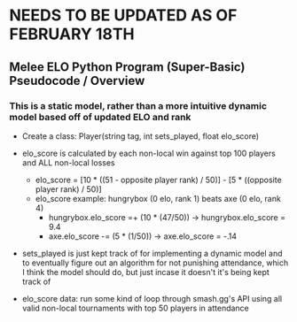 # NEEDS TO BE UPDATED AS OF FEBRUARY 18TH

## Melee ELO Python Program (Super-Basic) Pseudocode / Overview

### This is a static model, rather than a more intuitive dynamic model based off of updated ELO and rank

* Create a class: Player(string tag, int sets_played, float elo_score)

* elo_score is calculated by each non-local win against top 100 players and ALL non-local losses
    * elo_score = [10 * ((51 - opposite player rank) / 50)] - [5 * ((opposite player rank) / 50)]
    * elo_score example: hungrybox (0 elo, rank 1) beats axe (0 elo, rank 4)
        * hungrybox.elo_score =+ (10 * (47/50)) -> hungrybox.elo_score = 9.4
        * axe.elo_score -= (5 * (1/50)) -> axe.elo_score = -.14

* sets_played is just kept track of for implementing a dynamic model and to eventually figure out an algorithm for not punishing attendance, which I think the model should do, but just incase it doesn't it's being kept track of

* elo_score data: run some kind of loop through smash.gg's API using all valid non-local tournaments with top 50 players in attendance
